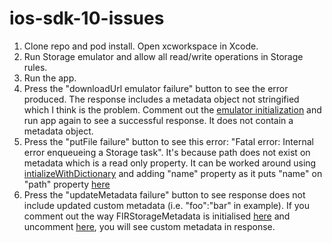 # ios-sdk-10-issues

1. Clone repo and pod install. Open xcworkspace in Xcode.
2. Run Storage emulator and allow all read/write operations in Storage rules.
3. Run the app.
4. Press the "downloadUrl emulator failure" button to see the error produced. The response includes a metadata object not stringified which I think is the problem.
Comment out the [emulator initialization](https://github.com/invertase/ios-sdk-10-issues/blob/main/storage-issues/AppDelegate.m#L23) and run app again to see a successful response. It does not contain a 
metadata object.
5. Press the "putFile failure" button to see this error: "Fatal error: Internal error enqueueing a Storage task". It's because path does not exist on
metadata which is a read only property. It can be worked around using [intializeWithDictionary](https://github.com/firebase/firebase-ios-sdk/blob/master/FirebaseStorage/Sources/StorageMetadata.swift#L156) and adding "name" property as it puts "name" on "path" property [here](https://github.com/firebase/firebase-ios-sdk/blob/master/FirebaseStorage/Sources/StorageMetadata.swift#L174)
6. Press the "updateMetadata failure" button to see response does not include updated custom metadata (i.e. "foo":"bar" in example). If you comment out
the way FIRStorageMetadata is initialised [here](https://github.com/invertase/ios-sdk-10-issues/blob/main/storage-issues/ViewController.m#L98-L99) and 
uncomment [here](https://github.com/invertase/ios-sdk-10-issues/blob/main/storage-issues/ViewController.m#L102-L103), you will see custom metadata in response.
